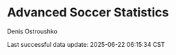 # Advanced Soccer Statistics
Denis Ostroushko

<!-- gfm -->

Last successful data update: 2025-06-22 06:15:34 CST
